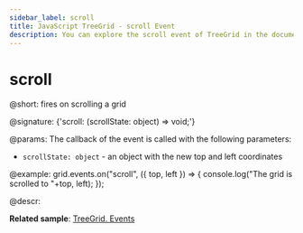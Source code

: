 ```yaml
---
sidebar_label: scroll
title: JavaScript TreeGrid - scroll Event 
description: You can explore the scroll event of TreeGrid in the documentation of the DHTMLX JavaScript UI library. Browse developer guides and API reference, try out code examples and live demos, and download a free 30-day evaluation version of DHTMLX Suite.
---
```


# scroll

@short: fires on scrolling a grid

@signature: {'scroll: (scrollState: object) => void;'}

@params:
The callback of the event is called with the following parameters:

- `scrollState: object` - an object with the new top and left coordinates

@example:
grid.events.on("scroll", ({ top, left }) => {
    console.log("The grid is scrolled to "+top, left);
});

@descr:

**Related sample**: [TreeGrid. Events](https://snippet.dhtmlx.com/sgwnxshe)
